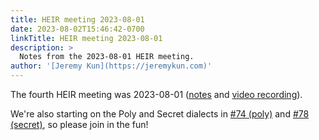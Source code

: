 ```yaml
---
title: HEIR meeting 2023-08-01
date: 2023-08-02T15:46:42-0700
linkTitle: HEIR meeting 2023-08-01
description: >
  Notes from the 2023-08-01 HEIR meeting.
author: '[Jeremy Kun](https://jeremykun.com)'
---
```


The fourth HEIR meeting was 2023-08-01
([notes](https://docs.google.com/document/d/1gid-MARMUStb3dB9jsXEV_CnPDpf_9cyPXy9uXtZk08/edit?usp=sharing)
and
[video recording](https://drive.google.com/file/d/1U6HDdKJo3-UHibFPgNrDakU8EpCt5xHZ/view?usp=sharing)).

We're also starting on the Poly and Secret dialects in
[#74 (poly)](https://github.com/google/heir/pull/74) and
[#78 (secret)](https://github.com/google/heir/pull/78), so please join in the
fun!

<!-- mdformat global-off -->
